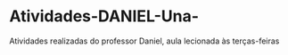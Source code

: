 # Atividades-DANIEL-Una-
Atividades realizadas do professor Daniel, aula lecionada às terças-feiras

